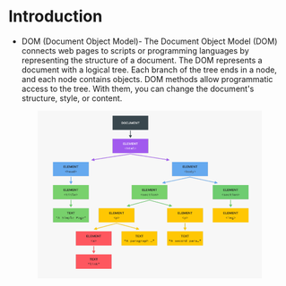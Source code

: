 # Introduction

- DOM (Document Object Model)- The Document Object Model (DOM) connects web pages to scripts or programming languages by representing the structure of a document. The DOM represents a document with a logical tree. Each branch of the tree ends in a node, and each node contains objects. DOM methods allow programmatic access to the tree. With them, you can change the document's structure, style, or content.


<p align="center">
  <img width="400" height="300" src="./pictures/Introduction/DOM.png">
</p>